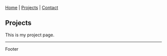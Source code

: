 [Home](index.markdown) | [Projects](projects.mardown) | [Contact](contact.markdown)

## Projects

This is my project page.

---

Footer
